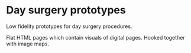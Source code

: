 # Day surgery prototypes

Low fidelity prototypes for day surgery procedures.

Flat HTML pages which contain visuals of digital pages. Hooked together with image maps.
